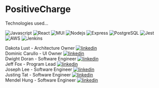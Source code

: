 # PositiveCharge 

Technologies used...
<p>
<img alt="Javascript" src="https://img.shields.io/badge/JavaScript-323330?style=for-the-badge&logo=javascript&logoColor=F7DF1E" />
<img alt="React" src="https://img.shields.io/badge/React-20232A?style=for-the-badge&logo=react&logoColor=61DAFB" />
<img alt="MUI" src="https://img.shields.io/badge/Material%20UI-007FFF?style=for-the-badge&logo=mui&logoColor=white" />
<img alt="Nodejs" src="https://img.shields.io/badge/Node.js-339933?style=for-the-badge&logo=nodedotjs&logoColor=white" />
<img alt="Express" src="https://img.shields.io/badge/Express.js-000000?style=for-the-badge&logo=express&logoColor=white" />
<img alt="PostgreSQL" src="https://img.shields.io/badge/PostgreSQL-316192?style=for-the-badge&logo=postgresql&logoColor=white" />
<img alt="Jest" src="https://img.shields.io/badge/Jest-C21325?style=for-the-badge&logo=jest&logoColor=white" />
<img alt="AWS" src="https://img.shields.io/badge/Amazon_AWS-FF9900?style=for-the-badge&logo=amazonaws&logoColor=white" />
<img alt="Jenkins" src="https://img.shields.io/badge/Jenkins-D24939?style=for-the-badge&logo=Jenkins&logoColor=white" />
<p/>

<div>
  Dakota Lust - Architecture Owner 
    <a href="https://www.linkedin.com/in/dakota-lust-06618a20a/">
      <img alt="linkedin" src="https://img.shields.io/badge/linkedin-0A66C2??style=for-the-badge&logo=linkedin&logoColor=white" />
    <a/>
<div/>
      
<div>
  Dominic Carullo - UI Owner 
    <a href="https://www.linkedin.com/in/dominic-carullo/">
      <img alt="linkedin" src="https://img.shields.io/badge/linkedin-0A66C2??style=for-the-badge&logo=linkedin&logoColor=white" />
    <a/>
<div/>
      
<div>
  Dwight Doran - Software Engineer 
    <a href="https://www.linkedin.com/in/dwightdoran">
      <img alt="linkedin" src="https://img.shields.io/badge/linkedin-0A66C2??style=for-the-badge&logo=linkedin&logoColor=white" />
    <a/>
<div/>
      
<div>
  Jeff Fox - Program Lead
    <a href="https://www.linkedin.com/in/jeffox/">
      <img alt="linkedin" src="https://img.shields.io/badge/linkedin-0A66C2??style=for-the-badge&logo=linkedin&logoColor=white" />
    <a/>
<div/>
      
<div>
  Joseph Lee - Software Engineer 
    <a href="https://www.linkedin.com/in/josephelee1/">
      <img alt="linkedin" src="https://img.shields.io/badge/linkedin-0A66C2??style=for-the-badge&logo=linkedin&logoColor=white" />
    <a/>
<div/>
      
<div>
  Justing Tat - Software Engineer 
    <a href="https://www.linkedin.com/in/justin-tat-30a994238/">
      <img alt="linkedin" src="https://img.shields.io/badge/linkedin-0A66C2??style=for-the-badge&logo=linkedin&logoColor=white" />
    <a/>
<div/>
      
<div>
  Mendel Hung - Software Engineer 
    <a href="https://www.linkedin.com/in/mendel-hung-4a888b34/">
      <img alt="linkedin" src="https://img.shields.io/badge/linkedin-0A66C2??style=for-the-badge&logo=linkedin&logoColor=white" />
    <a/>
<div/>
